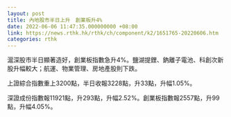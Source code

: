 ```yaml
---
layout: post
title: 內地股市半日上升　創業板升4%
date: 2022-06-06 11:47:35.000000000 +08:00
link: https://news.rthk.hk/rthk/ch/component/k2/1651765-20220606.htm
categories: rthk
---
```


滬深股市半日顯著造好，創業板指數急升4%。鹽湖提鋰、鈉離子電池、科創次新股升幅較大；航運、物業管理、房地產股則下跌。

上證綜合指數重上3200點，半日收報3228點，升33點，升幅1.05%。

深證成份指數報11921點，升293點，升幅2.52%。創業板指數報2557點，升99點，升幅4.05%。
